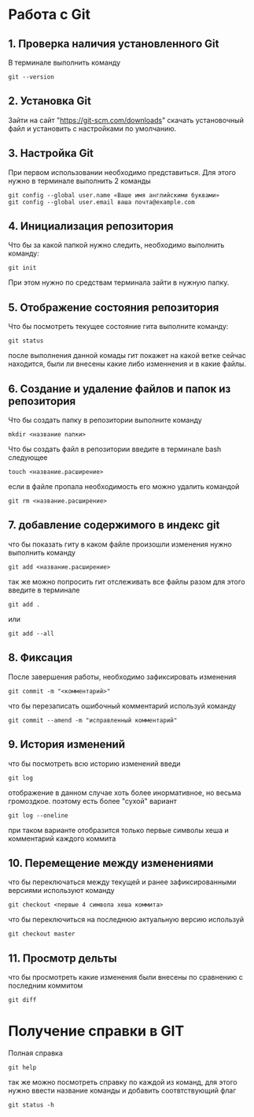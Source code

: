 # Работа с Git

## 1. Проверка наличия установленного Git
В терминале выполнить команду 
```
git --version
```
## 2. Установка Git
Зайти на сайт "https://git-scm.com/downloads" скачать установочный файл и установить с настройками по умолчанию.

## 3. Настройка Git
При первом использовании необходимо представиться. Для этого нужно в терминале выполнить 2 команды
```
git config --global user.name «Ваше имя английскими буквами»
git config --global user.email ваша почта@example.com
```

## 4. Инициализация репозитория
Что бы за какой папкой нужно следить, необходимо выполнить команду:
```
git init
```
При этом нужно по средствам терминала зайти в нужную папку.

## 5. Отображение состояния репозитория
Что бы посмотреть текущее состояние гита выполните команду:
```
git status
```
после выполнения данной комады гит покажет на какой ветке сейчас находится, были ли внесены какие либо изменнения и в какие файлы.

## 6. Создание и удаление файлов и папок из репозитория
Что бы создать папку в репозитории выполните команду
```
mkdir <название папки>
```
Что бы создать файл в репозитории введите в терминале bash следующее
```
touch <название.расширение>
```
если в файле пропала необходимость его можно удалить командой
```
git rm <название.расширение>
```
## 7. добавление содержимого в индекс git
что бы показать гиту в каком файле произошли изменения нужно выполнить команду
```
git add <название.расширение>
```
так же можно попросить гит отслеживать все файлы разом для этого введите в терминале
```
git add .
```
или
```
git add --all
```
## 8. Фиксация
После завершения работы, необходимо зафиксировать изменения
```
git commit -m "<комментарий>"
```
что бы перезаписать ошибочный комментарий используй команду
```
git commit --amend -m "исправленный комментарий"
```
## 9. История изменений
что бы посмотреть всю историю изменений введи
```
git log
```
отображение в данном случае хоть более инормативное, но весьма громоздкое. поэтому есть более "сухой" вариант
```
git log --oneline
```
при таком варианте отобразится только первые символы хеша и комментарий каждого коммита

## 10. Перемещение между изменениями
что бы переключаться между текущей и ранее зафиксированными версиями используют команду
```
git checkout <первые 4 символа хеша коммита>
```
что бы переключиться на последнюю актуальную версию используй
```
git checkout master
```
## 11.  Просмотр дельты
что бы просмотреть какие изменения были внесены по сравнению с последним коммитом 
```
git diff
```
# Получение справки в GIT
Полная справка
```
git help
```
так же можно посмотреть справку по каждой из команд, для этого нужно ввести название команды и добавить соотвтствующий флаг
```
git status -h
```